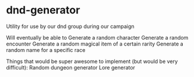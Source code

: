 # dnd-generator

Utility for use by our dnd group during our campaign 

Will eventually be able to 
    Generate a random character
    Generate a random encounter
    Generate a random magical item of a certain rarity
    Generate a random name for a specific race


Things that would be super awesome to implement (but would be very difficult):
    Random dungeon generator
    Lore generator

